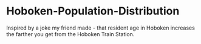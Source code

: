 # Hoboken-Population-Distribution
Inspired by a joke my friend made - that resident age in Hoboken increases the farther you get from the Hoboken Train Station.

